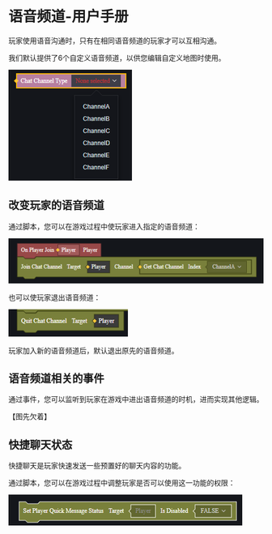 # 语音频道-用户手册

玩家使用语音沟通时，只有在相同语音频道的玩家才可以互相沟通。

我们默认提供了6个自定义语音频道，以供您编辑自定义地图时使用。

![image-20240923112747359](./img/image-20240923112747359.png)

## 改变玩家的语音频道

通过脚本，您可以在游戏过程中使玩家进入指定的语音频道：

![image-20240923112415171](./img/image-20240923112415171.png)

也可以使玩家退出语音频道：

![image-20240923112438262](./img/image-20240923112438262.png)

玩家加入新的语音频道后，默认退出原先的语音频道。

## 语音频道相关的事件

通过事件，您可以监听到玩家在游戏中进出语音频道的时机，进而实现其他逻辑。

【图先欠着】

## 快捷聊天状态

快捷聊天是玩家快速发送一些预置好的聊天内容的功能。

通过脚本，您可以在游戏过程中调整玩家是否可以使用这一功能的权限：

![image-20240923112624120](./img/image-20240923112624120.png)
